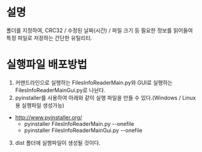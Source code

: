 # 설명
폴더를 지정하여, CRC32 / 수정된 날짜(시간) / 파일 크기 등 필요한 정보를 읽어들여 특정 파일로 저장하는 간단한 유틸리티.

# 실행파일 배포방법
1. 커맨드라인으로 실행하는 FilesInfoReaderMain.py와 GUI로 실행하는 FilesInfoReaderMainGui.py로 나뉜다.
2. pyinstaller를 사용하여 아래와 같이 실행 파일을 만들 수 있다.(Windows / Linux 용 실행파일 생성가능)
  - http://www.pyinstaller.org/
    * pyinstaller FilesInfoReaderMain.py --onefile
    * pyinstaller FilesInfoReaderMainGui.py --onefile
3. dist 폴더에 실행파일이 생성될 것이다.
